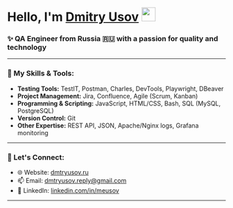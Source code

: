 <h1>Hello, I'm <a href="https://meusov.ru/" target="_blank">Dmitry Usov</a> 
<img src="https://github.com/blackcater/blackcater/raw/main/images/Hi.gif" height="32"/></h1>
<h3>✨ QA Engineer from Russia 🇷🇺 with a passion for quality and technology </h3>

---

### 🔧 My Skills & Tools:
- **Testing Tools:** TestIT, Postman, Charles, DevTools, Playwright, DBeaver
- **Project Management:** Jira, Confluence, Agile (Scrum, Kanban)
- **Programming & Scripting:** JavaScript, HTML/CSS, Bash, SQL (MySQL, PostgreSQL)
- **Version Control:** Git
- **Other Expertise:** REST API, JSON, Apache/Nginx logs, Grafana monitoring

---

### 💬 Let's Connect:
- 🌐 Website: [dmtryusov.ru](https://dmtryusov.ru/)
- 📫 Email: dmtryusov.reply@gmail.com
- 💼 LinkedIn: [linkedin.com/in/meusov](https://www.linkedin.com/in/meusov/)

---
